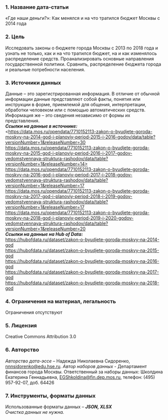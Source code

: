 ### 1.	Название дата-статьи 
«Где наши деньги?»: Как менялся и на что тратился бюджет Москвы с 2014 года

### 2.	Цель
Исследовать законы о бюджете города Москвы с 2013 по 2018 года и узнать не только, как и на что тратился бюджет, на и как изменялось распределение средств. Проанализировать основные направления государственной политики. Сравнить, распределение бюджета города и реальные потребности населения. 

### 3.	Источники данных
Данные – это зарегистрированная информация. В отличие от обычной информации данные представляют собой факты, понятия или инструкции в форме, приемлемой для общения, интерпретации, обработки человеком или с помощью автоматических средств. Информация же – это сведения независимо от формы их представления. <br/>
***Ссылки на данные в источнике:*** <br/>
<https://data.mos.ru/opendata/7710152113-zakon-o-byudjete-goroda-moskvy-na-2014-god-i-planoviy-period-2015-i-2016-godov/data/table?versionNumber=1&releaseNumber=30 
https://data.mos.ru/opendata/7710152113-zakon-o-byudjete-goroda-moskvy-na-2015-god-i-planoviy-period-2016-i-2017-godov-vedomstvennaya-struktura-rashodov/data/table?versionNumber=1&releaseNumber=14> <br/>
<https://data.mos.ru/opendata/7710152113-zakon-o-byudjete-goroda-moskvy-na-2016-god-i-planoviy-period-2017-i-2018-godov-vedomstvennaya-struktura-rashodov/data/table?versionNumber=1&releaseNumber=17> <br/>
<https://data.mos.ru/opendata/7710152113-zakon-o-byudjete-goroda-moskvy-na-2017-god-i-planoviy-period-2018-i-2019-godov-vedomstvennaya-struktura-rashodov/data/table?versionNumber=1&releaseNumber=17> <br/>
<https://data.mos.ru/opendata/7710152113-zakon-o-byudjete-goroda-moskvy-na-2018-god-i-planoviy-period-2019-i-2020-godov-vedomstvennaya-struktura-rashodov/data/table?versionNumber=1&releaseNumber=20> <br/>
***Ссылки на данные на Hub of Data:*** <br/>
<https://hubofdata.ru/dataset/zakon-o-byudjete-goroda-moskvy-na-2014-god> <br/>
<https://hubofdata.ru/dataset/zakon-o-byudjete-goroda-moskvy-na-2015-god> <br/>
<https://hubofdata.ru/dataset/zakon-o-byudjete-goroda-moskvy-na-2016-god> <br/>
<https://hubofdata.ru/dataset/zakon-o-byudjete-goroda-moskvy-na-2017-god> <br/>
<https://hubofdata.ru/dataset/zakon-o-byudjete-goroda-moskvy-na-2018-god> 
<br/>
### 4.	Ограничения на материал, легальность
Ограничения отсутствуют

### 5.	Лицензия
Creative Commons Attribution 3.0

### 6.	Авторство
*Авторство дата-эссе* – Надежда Николаевна Сидоренко, <nnnsidorenko@edu.hse.ru>. *Автор наборов данных* - Департамент финансов города Москвы. Ответственный за наборы данных: Школдина Екатерина Геннадьевна, <EGShkoldina@fin.dep.mos.ru>, телефон: (495) 957-92-07, доб. 64426

### 7. Инструменты, форматы данных
Использованные форматы данных – ***JSON, XLSX*** <br/>
*Очистка данных не нужна.*

